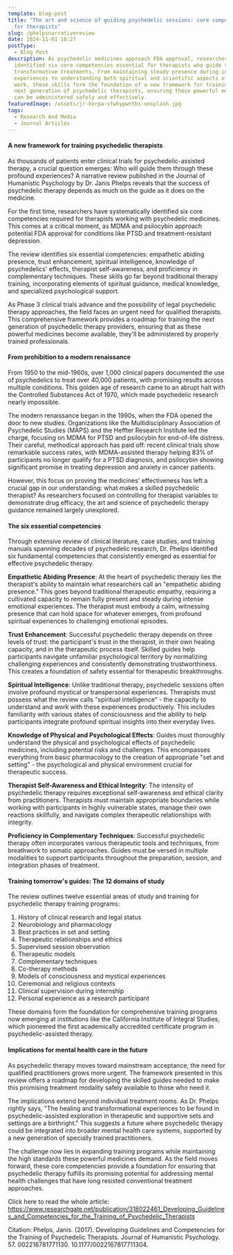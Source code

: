 ```yaml
---
template: blog-post
title: "The art and science of guiding psychedelic sessions: core competencies
  for therapists"
slug: /phelpsnarrativereview
date: 2024-11-01 16:27
postType:
  - Blog Post
description: As psychedelic medicines approach FDA approval, researchers have
  identified six core competencies essential for therapists who guide these
  transformative treatments. From maintaining steady presence during intense
  experiences to understanding both spiritual and scientific aspects of the
  work, these skills form the foundation of a new framework for training the
  next generation of psychedelic therapists, ensuring these powerful medicines
  can be administered safely and effectively.
featuredImage: /assets/jr-korpa-stwhypwntbi-unsplash.jpg
tags:
  - Research And Media
  - Journal Articles
---
```

#### A new framework for training psychedelic therapists

As thousands of patients enter clinical trials for psychedelic-assisted therapy, a crucial question emerges: Who will guide them through these profound experiences? A narrative review published in the Journal of Humanistic Psychology by Dr. Janis Phelps reveals that the success of psychedelic therapy depends as much on the guide as it does on the medicine.

For the first time, researchers have systematically identified six core competencies required for therapists working with psychedelic medicines. This comes at a critical moment, as MDMA and psilocybin approach potential FDA approval for conditions like PTSD and treatment-resistant depression.

The review identifies six essential competencies: empathetic abiding presence, trust enhancement, spiritual intelligence, knowledge of psychedelics' effects, therapist self-awareness, and proficiency in complementary techniques. These skills go far beyond traditional therapy training, incorporating elements of spiritual guidance, medical knowledge, and specialized psychological support.

As Phase 3 clinical trials advance and the possibility of legal psychedelic therapy approaches, the field faces an urgent need for qualified therapists. This comprehensive framework provides a roadmap for training the next generation of psychedelic therapy providers, ensuring that as these powerful medicines become available, they'll be administered by properly trained professionals.

#### From prohibition to a modern renaissance

From 1950 to the mid-1960s, over 1,000 clinical papers documented the use of psychedelics to treat over 40,000 patients, with promising results across multiple conditions. This golden age of research came to an abrupt halt with the Controlled Substances Act of 1970, which made psychedelic research nearly impossible.

The modern renaissance began in the 1990s, when the FDA opened the door to new studies. Organizations like the Multidisciplinary Association of Psychedelic Studies (MAPS) and the Heffter Research Institute led the charge, focusing on MDMA for PTSD and psilocybin for end-of-life distress. Their careful, methodical approach has paid off: recent clinical trials show remarkable success rates, with MDMA-assisted therapy helping 83% of participants no longer qualify for a PTSD diagnosis, and psilocybin showing significant promise in treating depression and anxiety in cancer patients.

However, this focus on proving the medicines' effectiveness has left a crucial gap in our understanding: what makes a skilled psychedelic therapist? As researchers focused on controlling for therapist variables to demonstrate drug efficacy, the art and science of psychedelic therapy guidance remained largely unexplored.

#### The six essential competencies

Through extensive review of clinical literature, case studies, and training manuals spanning decades of psychedelic research, Dr. Phelps identified six fundamental competencies that consistently emerged as essential for effective psychedelic therapy. 

**Empathetic Abiding Presence**: At the heart of psychedelic therapy lies the therapist's ability to maintain what researchers call an "empathetic abiding presence." This goes beyond traditional therapeutic empathy, requiring a cultivated capacity to remain fully present and steady during intense emotional experiences. The therapist must embody a calm, witnessing presence that can hold space for whatever emerges, from profound spiritual experiences to challenging emotional episodes.

**Trust Enhancement**: Successful psychedelic therapy depends on three levels of trust: the participant's trust in the therapist, in their own healing capacity, and in the therapeutic process itself. Skilled guides help participants navigate unfamiliar psychological territory by normalizing challenging experiences and consistently demonstrating trustworthiness. This creates a foundation of safety essential for therapeutic breakthroughs.

**Spiritual Intelligence**: Unlike traditional therapy, psychedelic sessions often involve profound mystical or transpersonal experiences. Therapists must possess what the review calls "spiritual intelligence" - the capacity to understand and work with these experiences productively. This includes familiarity with various states of consciousness and the ability to help participants integrate profound spiritual insights into their everyday lives.

**Knowledge of Physical and Psychological Effects**: Guides must thoroughly understand the physical and psychological effects of psychedelic medicines, including potential risks and challenges. This encompasses everything from basic pharmacology to the creation of appropriate "set and setting" - the psychological and physical environment crucial for therapeutic success.

**Therapist Self-Awareness and Ethical Integrity**: The intensity of psychedelic therapy requires exceptional self-awareness and ethical clarity from practitioners. Therapists must maintain appropriate boundaries while working with participants in highly vulnerable states, manage their own reactions skillfully, and navigate complex therapeutic relationships with integrity.

**Proficiency in Complementary Techniques**: Successful psychedelic therapy often incorporates various therapeutic tools and techniques, from breathwork to somatic approaches. Guides must be versed in multiple modalities to support participants throughout the preparation, session, and integration phases of treatment.

#### Training tomorrow's guides: The 12 domains of study

The review outlines twelve essential areas of study and training for psychedelic therapy training programs:

1. History of clinical research and legal status
2. Neurobiology and pharmacology
3. Best practices in set and setting
4. Therapeutic relationships and ethics
5. Supervised session observation
6. Therapeutic models
7. Complementary techniques
8. Co-therapy methods
9. Models of consciousness and mystical experiences
10. Ceremonial and religious contexts
11. Clinical supervision during internship
12. Personal experience as a research participant

These domains form the foundation for comprehensive training programs now emerging at institutions like the California Institute of Integral Studies, which pioneered the first academically accredited certificate program in psychedelic-assisted therapy.

#### Implications for mental health care in the future

As psychedelic therapy moves toward mainstream acceptance, the need for qualified practitioners grows more urgent. The framework presented in this review offers a roadmap for developing the skilled guides needed to make this promising treatment modality safely available to those who need it.

The implications extend beyond individual treatment rooms. As Dr. Phelps rightly says, "The healing and transformational experiences to be found in psychedelic-assisted exploration in therapeutic and supportive sets and settings are a birthright." This suggests a future where psychedelic therapy could be integrated into broader mental health care systems, supported by a new generation of specially trained practitioners.

The challenge now lies in expanding training programs while maintaining the high standards these powerful medicines demand. As the field moves forward, these core competencies provide a foundation for ensuring that psychedelic therapy fulfills its promising potential for addressing mental health challenges that have long resisted conventional treatment approaches.

Click here to read the whole article: \
<https://www.researchgate.net/publication/318022461_Developing_Guidelines_and_Competencies_for_the_Training_of_Psychedelic_Therapists>

[](https://www.researchgate.net/publication/318022461_Developing_Guidelines_and_Competencies_for_the_Training_of_Psychedelic_Therapists)Citation: Phelps, Janis. (2017). Developing Guidelines and Competencies for the Training of Psychedelic Therapists. Journal of Humanistic Psychology. 57. 002216781771130. 10.1177/0022167817711304. [](https://www.researchgate.net/publication/318022461_Developing_Guidelines_and_Competencies_for_the_Training_of_Psychedelic_Therapists)
